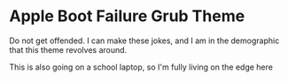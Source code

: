 # Apple Boot Failure Grub Theme

Do not get offended. I can make these jokes, and I am in the demographic that this theme revolves around.

This is also going on a school laptop, so I'm fully living on the edge here

